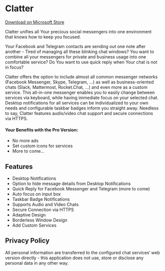 # Clatter

[Download on Microsoft Store](https://www.microsoft.com/en-us/p/clatter/9nps35br12q8)

Clatter unifies all Your precious social messengers into one environment that knows how to keep you focused.

Your Facebook  and Telegram contacts are sending out one note after another - Tired of managing all these blinking chat windows? You want to combine all your messengers for private and business usage into one comfortable service? Do You want to use quick reply when Your chat is not in focus?

Clatter offers the option to include almost all common messenger networks (Facebook Messenger, Skype, Telegram, …) as well as business-oriented chats (Slack, Mattermost, Rocket.Chat, …) and even more as a custom service. This all-in-one messenger enables you to easily change between services via keyboard, while having immediate focus on your selected chat. Desktop notifications for all services can be individualized to your own needs and configurable taskbar badges inform you straight away. Needless to say, Clatter features audio/video chat support and secure connections via HTTPS.

#### Your Benefits with the Pro Version:
- No more ads
- Set custom icons for services
- More to come…

## Features

- Desktop Notifications 
- Option to hide message details from Desktop Notifications
- Quick Reply for Facebook Messenger and Telegram (more to come)
- Auto focus on input box
- Taskbar Badge Notifications
- Supports Audio and Video Chats
- Secure Connection via HTTPS 
- Adaptive Design
- Borderless Window Design
- Add Custom Services


## Privacy Policy 

All personal information are transferred to the configured chat services‘ web version directly - this application does not use, store or disclose any personal data in any other way. 
